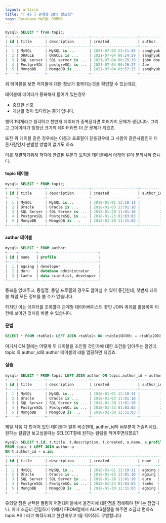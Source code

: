 ```yaml
---
layout: article
title: "[ #5 ] 관계형 DB의 필요성"
tags: Database MySQL RDBMS
---
```


~~~sql
mysql> SELECT * from topic;
+----+------------+-------------------+---------------------+----------+---------------------------+
| id | title      | description       | created             | author   | profile                   |
+----+------------+-------------------+---------------------+----------+---------------------------+
|  1 | MySQL      | MySQL is ...      | 2021-07-03 23:11:45 | sanghyuk | developer                 |
|  2 | ORACLE     | ORACLE is ...     | 2021-07-04 00:24:59 | sanghyuk | developer                 |
|  3 | SQL server | SQL server is ... | 2021-07-04 00:25:29 | john doe | database administrator    |
|  4 | PostgreSQL | postgreSQL is ... | 2021-07-04 00:26:27 | Joe      | data scientist, developer |
|  5 | MongoDB    | MongoDB is ...    | 2021-07-04 09:57:25 | sanghyuk | developer                 |
+----+------------+-------------------+---------------------+----------+---------------------------+
~~~

위 테이블을 보면 저자들에 대한 정보가 중복되는것을 확인할 수 있는데요,

테이블에 데이터가 중복해서 들어가 있는경우

- 중요한 신호
- 개선할 것이 있다라는 증거
입니다.


행이 1억개라고 생각하고 천만개 데이터가 중복된다면 여러가지 문제가 생깁니다. 그리고 그데이터가 엄청난 크기의 데이터라면 더 큰 문제가 되겠죠.

또한 위 테이블 같은 경우에는 이름과 프로필이 같을경우에 그 사람이 같은사람인지 다른사람인지 판별할 방법이 없기도 하죠

이를 해결하기위해 저자에 관련된 부분과 토픽을 테이블에서 아래와 같이 분리시켜 줍니다. 

#### topic 테이블
~~~sql
mysql> SELECT * FROM topic;
+----+------------+-------------------+---------------------+-----------+
| id | title      | description       | created             | author_id |
+----+------------+-------------------+---------------------+-----------+
|  1 | MySQL      | MySQL is...       | 2018-01-01 12:10:11 |         1 |
|  2 | Oracle     | Oracle is ...     | 2018-01-03 13:01:10 |         1 |
|  3 | SQL Server | SQL Server is ... | 2018-01-20 11:01:10 |         2 |
|  4 | PostgreSQL | PostgreSQL is ... | 2018-01-23 01:03:03 |         3 |
|  5 | MongoDB    | MongoDB is ...    | 2018-01-30 12:31:03 |         1 |
+----+------------+-------------------+---------------------+-----------+
~~~

#### author 테이블
~~~sql
mysql> SELECT * FROM author;
+----+--------+---------------------------+
| id | name   | profile                   |
+----+--------+---------------------------+
|  1 | egoing | developer                 |
|  2 | duru   | database administrator    |
|  3 | taeho  | data scientist, developer |
+----+--------+---------------------------+
~~~

중복을 없애주고, 동일명, 동일 프로필의 경우도 알아낼 수 있어 좋긴한데, 
첫번재 테이블 처럼 모든 정보를 볼 수가 없습니다.


하지만 이는 데이터를 조회할때 관계형 데이터베이스의 꽃인 JOIN 쿼리를 활용하여 이전에 보이던 것처럼 바꿀 수 있습니다.

#### 문법
~~~sql
SELECT * FROM <table1> LEFT JOIN <table2> ON <table1데이터> = <table2데이터>;
~~~

여기서 ON 절에는 어떻게 두 테이블을 조인할 것인가에 대한 조건을 담아주는 절인데, topic 의 author_id와 author 테이블의 id를 맵핑하면 되겠죠.


#### 실습
~~~sql
mysql> SELECT * FROM topic LEFT JOIN author ON topic.author_id = author.id;
+----+------------+-------------------+---------------------+-----------+------+--------+---------------------------+
| id | title      | description       | created             | author_id | id   | name   | profile                   |
+----+------------+-------------------+---------------------+-----------+------+--------+---------------------------+
|  1 | MySQL      | MySQL is...       | 2018-01-01 12:10:11 |         1 |    1 | egoing | developer                 |
|  2 | Oracle     | Oracle is ...     | 2018-01-03 13:01:10 |         1 |    1 | egoing | developer                 |
|  3 | SQL Server | SQL Server is ... | 2018-01-20 11:01:10 |         2 |    2 | duru   | database administrator    |
|  4 | PostgreSQL | PostgreSQL is ... | 2018-01-23 01:03:03 |         3 |    3 | taeho  | data scientist, developer |
|  5 | MongoDB    | MongoDB is ...    | 2018-01-30 12:31:03 |         1 |    1 | egoing | developer                 |
+----+------------+-------------------+---------------------+-----------+------+--------+---------------------------+
~~~

제일 처음 다 합쳐져 있던 테이블과 얼추 비슷한데, author_id와 id부분이 거슬리네요.
원하는 컬럼만 보고싶을때는 SELECT절에 원하는 컬럼을 적어주면되겠죠?

~~~sql
mysql> SELECT t.id, t.title, t.description, t.created, a.name, a.profile 
FROM topic t LEFT JOIN author a 
ON t.author_id = a.id;
+----+------------+-------------------+---------------------+--------+---------------------------+
| id | title      | description       | created             | name   | profile                   |
+----+------------+-------------------+---------------------+--------+---------------------------+
|  1 | MySQL      | MySQL is...       | 2018-01-01 12:10:11 | egoing | developer                 |
|  2 | Oracle     | Oracle is ...     | 2018-01-03 13:01:10 | egoing | developer                 |
|  3 | SQL Server | SQL Server is ... | 2018-01-20 11:01:10 | duru   | database administrator    |
|  4 | PostgreSQL | PostgreSQL is ... | 2018-01-23 01:03:03 | taeho  | data scientist, developer |
|  5 | MongoDB    | MongoDB is ...    | 2018-01-30 12:31:03 | egoing | developer                 |
+----+------------+-------------------+---------------------+--------+---------------------------+
~~~

유의할 점은 선택한 컬럼이 어떤테이블에서 올건지에 대한점을 정해줘야 한다는 점입니다.
이때 조금더 간결하기 위해서 FROM절에서 ALIAS설정을 해주면 조금더 편하죠 topic AS t 라고 해줘도되고 한칸띄우고 t를 적어줘도 무방합니다.

